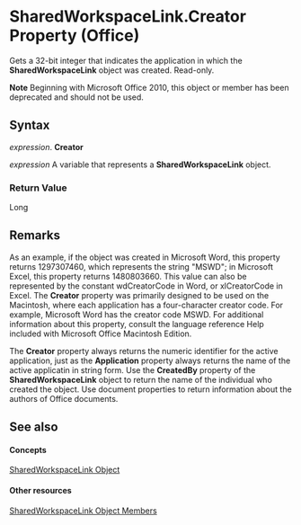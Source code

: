 
# SharedWorkspaceLink.Creator Property (Office)

Gets a 32-bit integer that indicates the application in which the  **SharedWorkspaceLink** object was created. Read-only.


 **Note**  Beginning with Microsoft Office 2010, this object or member has been deprecated and should not be used.


## Syntax

 _expression_. **Creator**

 _expression_ A variable that represents a **SharedWorkspaceLink** object.


### Return Value

Long


## Remarks

As an example, if the object was created in Microsoft Word, this property returns 1297307460, which represents the string "MSWD"; in Microsoft Excel, this property returns 1480803660. This value can also be represented by the constant wdCreatorCode in Word, or xlCreatorCode in Excel. The  **Creator** property was primarily designed to be used on the Macintosh, where each application has a four-character creator code. For example, Microsoft Word has the creator code MSWD. For additional information about this property, consult the language reference Help included with Microsoft Office Macintosh Edition.

The  **Creator** property always returns the numeric identifier for the active application, just as the **Application** property always returns the name of the active applicatin in string form. Use the **CreatedBy** property of the **SharedWorkspaceLink** object to return the name of the individual who created the object. Use document properties to return information about the authors of Office documents.


## See also


#### Concepts


[SharedWorkspaceLink Object](eb36dbed-fc41-08df-3cbc-affbaf5f9784.md)
#### Other resources


[SharedWorkspaceLink Object Members](fa8d7312-77cc-77b7-14ca-a6aa7f63fa7b.md)
